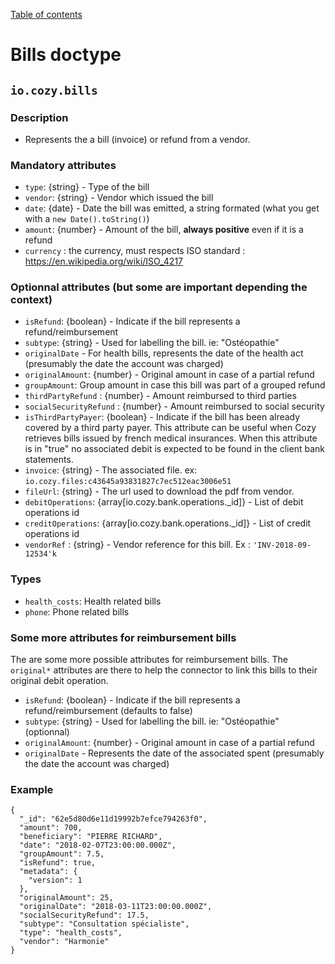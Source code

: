 [Table of contents](README.md#table-of-contents)

# Bills doctype

## `io.cozy.bills`

### Description
- Represents the a bill (invoice) or refund from a vendor.

### Mandatory attributes

- `type`: {string} - Type of the bill
- `vendor`: {string} - Vendor which issued the bill
- `date`: {date} - Date the bill was emitted, a string formated  (what you get with a `new Date().toString()`)
- `amount`: {number} - Amount of the bill, __always positive__ even if it is a refund
- `currency` : the currency, must respects ISO standard : https://en.wikipedia.org/wiki/ISO_4217

### Optionnal attributes (but some are important depending the context)

- `isRefund`: {boolean} - Indicate if the bill represents a refund/reimbursement
- `subtype`: {string} - Used for labelling the bill. ie: "Ostéopathie"
- `originalDate` - For health bills, represents the date of the health act (presumably the date the account was charged)
- `originalAmount`: {number} - Original amount in case of a partial refund
- `groupAmount`: Group amount in case this bill was part of a grouped refund
- `thirdPartyRefund` : {number} - Amount reimbursed to third parties
- `socialSecurityRefund` : {number} - Amount reimbursed to social security
- `isThirdPartyPayer`: {boolean} - Indicate if the bill has been already covered by a third party payer. This attribute can be useful when Cozy retrieves bills issued by french medical insurances.
When this attribute is in "true" no associated debit is expected to be found in the client bank
statements.
- `invoice`: {string} - The associated file. ex: `io.cozy.files:c43645a93831827c7ec512eac3006e51`
- `fileUrl`: {string} - The url used to download the pdf from vendor.
- `debitOperations`: {array[io.cozy.bank.operations._id]} - List of debit operations id
- `creditOperations`: {array[io.cozy.bank.operations._id]} - List of credit operations id
- `vendorRef` : {string} - Vendor reference for this bill. Ex : `'INV-2018-09-12534'k`


### Types

- `health_costs`: Health related bills
- `phone`: Phone related bills

### Some more attributes for reimbursement bills

The are some more possible attributes for reimbursement bills. The `original*` attributes
are there to help the connector to link this bills to their original debit operation.

- `isRefund`: {boolean} - Indicate if the bill represents a refund/reimbursement (defaults to false)
- `subtype`: {string} - Used for labelling the bill. ie: "Ostéopathie" (optionnal)
- `originalAmount`: {number} - Original amount in case of a partial refund
- `originalDate` - Represents the date of the associated spent (presumably the date the account was charged)

### Example

```
{
  "_id": "62e5d80d6e11d19992b7efce794263f0",
  "amount": 700,
  "beneficiary": "PIERRE RICHARD",
  "date": "2018-02-07T23:00:00.000Z",
  "groupAmount": 7.5,
  "isRefund": true,
  "metadata": {
    "version": 1
  },
  "originalAmount": 25,
  "originalDate": "2018-03-11T23:00:00.000Z",
  "socialSecurityRefund": 17.5,
  "subtype": "Consultation spécialiste",
  "type": "health_costs",
  "vendor": "Harmonie"
}
```
